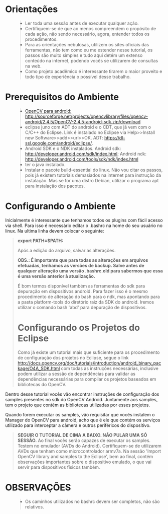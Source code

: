 # Orientações #
<ul>
<blockquote><li>Ler toda uma sessão antes de executar qualquer ação.</li>
<li>Certifiquem-se de que ao menos compreendem o propósito de cada ação, não sendo necessário, agora, entender todos os procedimentos.</li>
<li>Para as orientações nebulosas, utilizem os sites oficiais das ferramentas, não tem como eu me estender nesse tutorial, os passos são muito simples e tudo aqui detém um extenso conteúdo na internet, podendo vocês se utilizarem de consultas na web.</li>
<li>Como projeto acadêmico é interessante tirarem o maior proveito e todo tipo de experiência o possível desse trabalho.</li>
</ul></blockquote>

# Prerequisitos do Ambiente #

<ul>
<blockquote><li><a href='http://sourceforge.net/projects/opencvlibrary/files/opencv-android/2.4.5/OpenCV-2.4.5-android-sdk.zip/download'>OpenCV para android: <a href='http://sourceforge.net/projects/opencvlibrary/files/opencv-android/2.4.5/OpenCV-2.4.5-android-sdk.zip/download'>http://sourceforge.net/projects/opencvlibrary/files/opencv-android/2.4.5/OpenCV-2.4.5-android-sdk.zip/download</a></a></li>
<li>
eclipse juno com ADT do android e o CDT, que já vem com o C/C++ do Eclipse. Link é instalado no Eclipse via Help>>Install new Software>>add>>url>>OK. ADT: <a href='#'><a href='https://dl-ssl.google.com/android/eclipse/'>https://dl-ssl.google.com/android/eclipse/</a></a>.<br>
</li>
<li>
Android SDK e o NDK instalados. Android sdk: <a href='http://developer.android.com/sdk/index.html'><a href='http://developer.android.com/sdk/index.html'>http://developer.android.com/sdk/index.html</a></a>; Android ndk: <a href='http://developer.android.com/tools/sdk/ndk/index.html'><a href='http://developer.android.com/tools/sdk/ndk/index.html'>http://developer.android.com/tools/sdk/ndk/index.html</a></a>
</li>
<li>
ter o java instalado.<br>
</li>
<li>Instalar o pacote build-essential do linux. Não vou citar os passos, pois já existem tutoriais demasiados na internet para instrução da instalação. Mas se for uma distro Debian, utilizar o programa apt para instalação dos pacotes.</li>
</ul></blockquote>


# Configurando o Ambiente #
<p>
Inicialmente é interessante que tenhamos todos os plugins com fácil acesso via shell. Para isso é necessário editar o .bashrc na home do seu usuário no linux. Na ultima linha devem colocar o seguinte:<br>
</p>
<p>
<blockquote><b>export PATH=$PATH:<caminho para a pasta do android ndk></b>
</p>
<p>
Após a edição do arquivo, salvar as alterações.<br>
</p>
<p>
<b>OBS.: É importante que para todas as alterações em arquivos efetuadas, tenhamos as versões de backup. Salve antes de qualquer alteração uma versão .bashrc.old para sabermos que essa é uma versão anterior à atualização.</b>
</p>
<p>
É bom termos disponível também as ferramentas do sdk para depuração em dispositivos android. Para fazer isso é o mesmo procedimento de alteração do bash para o ndk, mas apontando para a pasta platform-tools do diretório raiz da SDK do android. Iremos utilizar o comando bash 'abd' para depuração de dispositivos.<br>
</p>
<h1>Configurando os Projetos do Eclipse</h1>
<p>Como já existe um tutorial mais que suficiente para os procedimento de configuração dos projetos no Eclipse, segue o link <a href='http://docs.opencv.org/doc/tutorials/introduction/android_binary_package/O4A_SDK.html'>http://docs.opencv.org/doc/tutorials/introduction/android_binary_package/O4A_SDK.html</a> com todas as instruções necessárias, inclusive podem utilizar a sessão de dependências para validar as dependências necessárias para compilar os projetos baseados em bibliotecas do OpenCV.</p></blockquote>

<p>
Dentro desse tutorial vocês vão encontrar instruções de configuração dos samples presentes no sdk do OpenCV Android. Juntamente aos samples, tem o projeto que contém as bibliotecas utilizadas por esses projetos.<br>
</p>

<p>
Quando forem executar os samples, vão requisitar que vocês instalem o Manager do OpenCV para android, acho que é ele que contém os serviços utilizado para interceptar a câmera e outros periféricos do dispositivo.<br>
</p>

<p>
<blockquote><b>SEGUIR O TUTORIAL DE CIMA A BAIXO. NÃO PULAR UMA SÓ SESSÃO.</b> Ao final vocês serão capazes de executar os samples. Testem no emulador (AVDs do Android). Certifiquem-se de utilizarem AVDs que tenham como microcontrolador armv7a. Na sessão 'Import OpenCV library and samples to the Eclipse', bem ao final, contém observações importantes sobre o dispositivo emulado, o que vai servir para dispositivos físicos também.<br>
</p></blockquote>

# OBSERVAÇÕES #
<ul>
<blockquote><li>Os caminhos utilizados no bashrc devem ser completos, não são relativos.</li>
</ul>